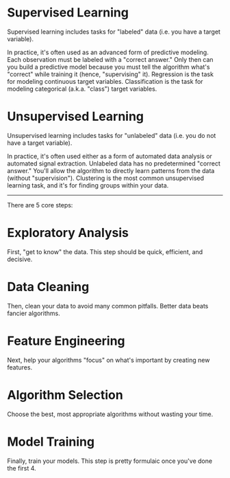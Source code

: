 
# Supervised Learning

Supervised learning includes tasks for "labeled" data (i.e. you have a target variable).

In practice, it's often used as an advanced form of predictive modeling.
Each observation must be labeled with a "correct answer."
Only then can you build a predictive model because you must tell the algorithm what's "correct" while training it (hence, "supervising" it).
Regression is the task for modeling continuous target variables.
Classification is the task for modeling categorical (a.k.a. "class") target variables.

# Unsupervised Learning

Unsupervised learning includes tasks for "unlabeled" data (i.e. you do not have a target variable).

In practice, it's often used either as a form of automated data analysis or automated signal extraction.
Unlabeled data has no predetermined "correct answer."
You'll allow the algorithm to directly learn patterns from the data (without "supervision").
Clustering is the most common unsupervised learning task, and it's for finding groups within your data.

____________________________________________________________________________________________________________

There are 5 core steps:

# Exploratory Analysis
First, "get to know" the data. This step should be quick, efficient, and decisive.

# Data Cleaning
Then, clean your data to avoid many common pitfalls. Better data beats fancier algorithms.

# Feature Engineering
Next, help your algorithms "focus" on what's important by creating new features.

# Algorithm Selection
Choose the best, most appropriate algorithms without wasting your time.

# Model Training
Finally, train your models. This step is pretty formulaic once you've done the first 4.
